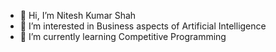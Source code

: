- 👋 Hi, I’m Nitesh Kumar Shah
- 👀 I’m interested in Business aspects of Artificial Intelligence
- 🌱 I’m currently learning Competitive Programming



